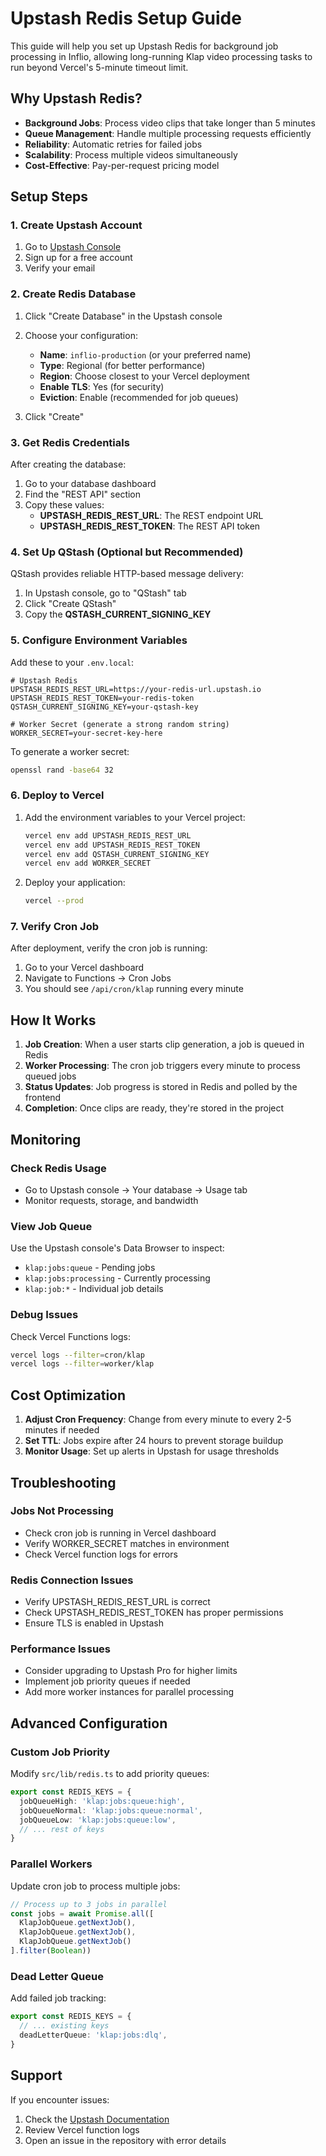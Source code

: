 # Upstash Redis Setup Guide

This guide will help you set up Upstash Redis for background job processing in Inflio, allowing long-running Klap video processing tasks to run beyond Vercel's 5-minute timeout limit.

## Why Upstash Redis?

- **Background Jobs**: Process video clips that take longer than 5 minutes
- **Queue Management**: Handle multiple processing requests efficiently
- **Reliability**: Automatic retries for failed jobs
- **Scalability**: Process multiple videos simultaneously
- **Cost-Effective**: Pay-per-request pricing model

## Setup Steps

### 1. Create Upstash Account

1. Go to [Upstash Console](https://console.upstash.com)
2. Sign up for a free account
3. Verify your email

### 2. Create Redis Database

1. Click "Create Database" in the Upstash console
2. Choose your configuration:
   - **Name**: `inflio-production` (or your preferred name)
   - **Type**: Regional (for better performance)
   - **Region**: Choose closest to your Vercel deployment
   - **Enable TLS**: Yes (for security)
   - **Eviction**: Enable (recommended for job queues)

3. Click "Create"

### 3. Get Redis Credentials

After creating the database:

1. Go to your database dashboard
2. Find the "REST API" section
3. Copy these values:
   - **UPSTASH_REDIS_REST_URL**: The REST endpoint URL
   - **UPSTASH_REDIS_REST_TOKEN**: The REST API token

### 4. Set Up QStash (Optional but Recommended)

QStash provides reliable HTTP-based message delivery:

1. In Upstash console, go to "QStash" tab
2. Click "Create QStash"
3. Copy the **QSTASH_CURRENT_SIGNING_KEY**

### 5. Configure Environment Variables

Add these to your `.env.local`:

```env
# Upstash Redis
UPSTASH_REDIS_REST_URL=https://your-redis-url.upstash.io
UPSTASH_REDIS_REST_TOKEN=your-redis-token
QSTASH_CURRENT_SIGNING_KEY=your-qstash-key

# Worker Secret (generate a strong random string)
WORKER_SECRET=your-secret-key-here
```

To generate a worker secret:
```bash
openssl rand -base64 32
```

### 6. Deploy to Vercel

1. Add the environment variables to your Vercel project:
   ```bash
   vercel env add UPSTASH_REDIS_REST_URL
   vercel env add UPSTASH_REDIS_REST_TOKEN
   vercel env add QSTASH_CURRENT_SIGNING_KEY
   vercel env add WORKER_SECRET
   ```

2. Deploy your application:
   ```bash
   vercel --prod
   ```

### 7. Verify Cron Job

After deployment, verify the cron job is running:

1. Go to your Vercel dashboard
2. Navigate to Functions → Cron Jobs
3. You should see `/api/cron/klap` running every minute

## How It Works

1. **Job Creation**: When a user starts clip generation, a job is queued in Redis
2. **Worker Processing**: The cron job triggers every minute to process queued jobs
3. **Status Updates**: Job progress is stored in Redis and polled by the frontend
4. **Completion**: Once clips are ready, they're stored in the project

## Monitoring

### Check Redis Usage
- Go to Upstash console → Your database → Usage tab
- Monitor requests, storage, and bandwidth

### View Job Queue
Use the Upstash console's Data Browser to inspect:
- `klap:jobs:queue` - Pending jobs
- `klap:jobs:processing` - Currently processing
- `klap:job:*` - Individual job details

### Debug Issues
Check Vercel Functions logs:
```bash
vercel logs --filter=cron/klap
vercel logs --filter=worker/klap
```

## Cost Optimization

1. **Adjust Cron Frequency**: Change from every minute to every 2-5 minutes if needed
2. **Set TTL**: Jobs expire after 24 hours to prevent storage buildup
3. **Monitor Usage**: Set up alerts in Upstash for usage thresholds

## Troubleshooting

### Jobs Not Processing
- Check cron job is running in Vercel dashboard
- Verify WORKER_SECRET matches in environment
- Check Vercel function logs for errors

### Redis Connection Issues
- Verify UPSTASH_REDIS_REST_URL is correct
- Check UPSTASH_REDIS_REST_TOKEN has proper permissions
- Ensure TLS is enabled in Upstash

### Performance Issues
- Consider upgrading to Upstash Pro for higher limits
- Implement job priority queues if needed
- Add more worker instances for parallel processing

## Advanced Configuration

### Custom Job Priority
Modify `src/lib/redis.ts` to add priority queues:
```typescript
export const REDIS_KEYS = {
  jobQueueHigh: 'klap:jobs:queue:high',
  jobQueueNormal: 'klap:jobs:queue:normal',
  jobQueueLow: 'klap:jobs:queue:low',
  // ... rest of keys
}
```

### Parallel Workers
Update cron job to process multiple jobs:
```typescript
// Process up to 3 jobs in parallel
const jobs = await Promise.all([
  KlapJobQueue.getNextJob(),
  KlapJobQueue.getNextJob(),
  KlapJobQueue.getNextJob()
].filter(Boolean))
```

### Dead Letter Queue
Add failed job tracking:
```typescript
export const REDIS_KEYS = {
  // ... existing keys
  deadLetterQueue: 'klap:jobs:dlq',
}
```

## Support

If you encounter issues:
1. Check the [Upstash Documentation](https://docs.upstash.com)
2. Review Vercel function logs
3. Open an issue in the repository with error details 